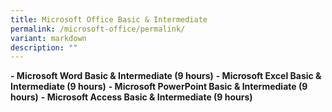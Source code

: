 ```yaml
---
title: Microsoft Office Basic & Intermediate
permalink: /microsoft-office/permalink/
variant: markdown
description: ""
---
```

**- Microsoft Word Basic & Intermediate (9 hours)**
**- Microsoft Excel Basic & Intermediate (9 hours)**
**- Microsoft PowerPoint Basic & Intermediate (9 hours)**
**- Microsoft Access Basic & Intermediate (9 hours)**
